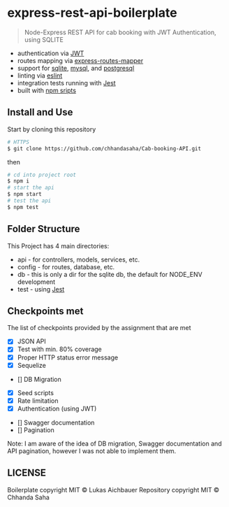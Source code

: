 # express-rest-api-boilerplate

> Node-Express REST API for cab booking with JWT Authentication, using SQLITE

- authentication via [JWT](https://jwt.io/)
- routes mapping via [express-routes-mapper](https://github.com/aichbauer/express-routes-mapper)
- support for [sqlite](https://www.sqlite.org/), [mysql](https://www.mysql.com/), and [postgresql](https://www.postgresql.org/)
- linting via [eslint](https://github.com/eslint/eslint)
- integration tests running with [Jest](https://github.com/facebook/jest)
- built with [npm sripts](#npm-scripts)

## Install and Use

Start by cloning this repository

```sh
# HTTPS
$ git clone https://github.com/chhandasaha/Cab-booking-API.git
```

then
```sh
# cd into project root
$ npm i
# start the api
$ npm start
# test the api
$ npm test
```

## Folder Structure

This Project has 4 main directories:

- api - for controllers, models, services, etc.
- config - for routes, database, etc.
- db - this is only a dir for the sqlite db, the default for NODE_ENV development
- test - using [Jest](https://github.com/facebook/jest)

## Checkpoints met

The list of checkpoints provided by the assignment that are met
- [x] JSON API
- [x] Test with min. 80% coverage
- [x] Proper HTTP status error message
- [x] Sequelize
- [] DB Migration
- [x] Seed scripts
- [x] Rate limitation
- [x] Authentication (using JWT)
- [] Swagger documentation 
- [] Pagination

Note: I am aware of the idea of DB migration, Swagger documentation and API pagination, however I was not able to implement them.


## LICENSE

Boilerplate copyright MIT © Lukas Aichbauer
Repository copyright MIT © Chhanda Saha

